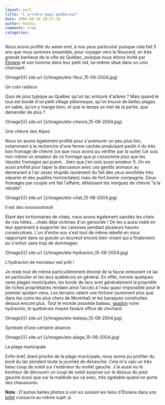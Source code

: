 ```yaml
---
layout: post
title: "L'arrière pays québécois"
date: 2004-08-16 18:37:10
author: Hoedic
comments: true
categories: 
---
```



Nous avons profité du week-end, à nos yeux particulier puisque cela fait 5 ans que nous sommes ensemble, pour voyager vers le Noooord, en très grande banlieue de la ville de Québec, puisque nous étions invité par [Étolane](http://voldemots.blogspot.com/) et son homme dans leur petit nid, lui-même situé dans un coin charmant.

![Image]({{ site.url }}/images/eto-fleur_15-08-2004.jpg)
<div class="photoattrib">Un coin radieux</div>



Quoi de plus typique au Québec qu'un lac entouré d'arbres ? Mais quand le tout est bordé d'un petit village pittoresque, qu'on trouve de belles plages en sable, qu'on y mange bien, et que le temps se met de la partie, que demander de plus ?

![Image]({{ site.url }}/images/eto-chevre_15-08-2004.jpg)
<div class="photoattrib">Une chèvre des Alpes</div>



Nous en avons également profité pour s'aventurer un peu plus loin, notamment à la recherche d'une ferme cachée produisant parâit-il du très bon fromage de chèvre (ce que nous avons pu vérifier par la suite) (Je suis moi-même un amateur de ce fromage que je consomme plus que les réputés fromages qui puent... bien que j'en sois aussi amateur !). On en aussi profité pour taper la discussion avec ces gentils animaux au demeurant à l'air assez stupide (surement du fait des yeux exorbités très séparés et des pupilles horizontales) mais de fort bonne compagnie. Deux fromages par couple ont fait l'affaire, délaissant les merguez de chèvre "à la retraite".

![Image]({{ site.url }}/images/eto-chat_15-08-2004.jpg)
<div class="photoattrib">Il est des nooooootreuh</div>



Étant des tortionnaires de chats, nous avons également saoulés les chats de nos hôtes... chats déjà victimes d'un génocide ! On les a aussi maté en leur apprenant à supporter les caresses pendant plusieurs heures consécutives. L'un d'entre eux s'est tout de même rebellé en nous rapportant dans sa gueule un écureuil encore bien vivant qui a finalement pu s'enfuir sans trop de dommages.

![Image]({{ site.url }}/images/eto-hydravion_15-08-2004.jpg)
<div class="photoattrib">L'hydravion de monsieur est prêt !</div>



Je reste tout de même particulièrement étonné de la faune entourant ce lac en particulier et les lacs québécois en général. En effet, hormis quelques rares plages municipales, les bords de lacs sont généralement la propriété de riches propriétaires rendant ainsi l'accès à l'eau quasi-impossible pour le premier quidam venu. Les terrains valent une fortune (surement plus que dans les coins les plus chers de Montréal) et les baraques construites dessus encore plus. Tout le monde possède bateau, [seadoo](http://www.seadoo.com/) voire hydravion, le québécois moyen faisant office de clochard.

![Image]({{ site.url }}/images/eto-bateau_15-08-2004.jpg)
<div class="photoattrib">Symbole d'une certaine aisance</div>



![Image]({{ site.url }}/images/eto-plage_15-08-2004.jpg)
<div class="photoattrib">La plage municipale</div>



Enfin bref, étant proche de la plage municipale, nous avons pu profiter du bord du lac pendant toute la journée de dimanche. Cela m'a valu un très beau coup de soleil sur l'extérieur du mollet gauche. J'ai aussi eu le bonheur de découvrir un coup de soleil surprise sur le dessus du pied gauche aussi que sur la malléole qui va avec, très agréable quand on porte des chaussures.

**Note** : D'autres belles photos à voir en suivant les liens d'Étolane dans son [billet](http://voldemots.blogspot.com/2004/08/fourmis-des-villes-fourmis-des-bois.html) consacré au même sujet :p